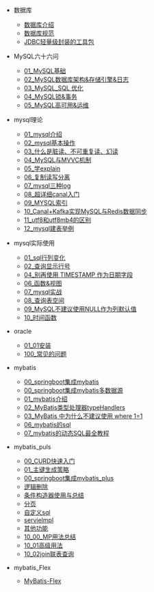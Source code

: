 
- 数据库
  - [数据库介绍](数据库/数据库介绍.md)
  - [数据库规范](数据库/数据库规范.md)
  - [JDBC轻量级封装的工具包](数据库/db/JDBC轻量级封装的工具包.md)

- MySQL六十六问
  - [01_MySQL基础](数据库/db/01MySQL六十六问.md)
  - [02_MySQL数据库架构&存储引擎&日志](数据库/db/04MySQL六十六问.md)
  - [03_MySQL_SQL 优化](数据库/db/02MySQL六十六问.md)
  - [04_MySQL锁&事务](数据库/db/03MySQL六十六问.md)
  - [05_MySQL高可用&运维](数据库/db/05MySQL六十六问.md)

- mysql理论
  - [01_mysql介绍](数据库/mysql/mysql理论/mysql介绍.md)
  - [02_mysql基本操作](数据库/mysql/mysql理论/基本操作.md)
  - [03_什么是脏读、不可重复读、幻读](数据库/mysql/mysql理论/什么是脏读、不可重复读、幻读.md)
  - [04_MySQL与MVVC机制](数据库/mysql/mysql理论/MySQL与MVVC机制.md)
  - [05_学explain](数据库/mysql/mysql理论/要精通SQL优化？那就学一学explain吧.md)
  - [06_复制读写分离](数据库/mysql/mysql理论/MySQL主从复制读写分离，能讲一下吗.md)
  - [07_mysql三种log](数据库/mysql/mysql理论/必须了解的mysql三种log.md)
  - [08_超详细canal入门](数据库/mysql/mysql理论/超详细canal入门.md)
  - [09_MYSQL索引](数据库/mysql/mysql理论/谈谈MYSQL索引是如何提高查询效率的.md)
  - [10_Canal+Kafka实现MySQL与Redis数据同步](数据库/mysql/mysql理论/Canal+Kafka实现MySQL与Redis数据同步.md)
  - [11_utf8和utf8mb4的区别](数据库/mysql/mysql理论/utf8和utf8mb4的区别.md)
  - [12_mysql建表举例](数据库/mysql/mysql理论/12_mysql建表举例.md)

- mysql实际使用
  - [01_sql行列变化](数据库/MySQL使用/sql行列变化.md)
  - [02_查询显示行号](数据库/MySQL使用/mysql序号.md)
  - [04_别再使用 TIMESTAMP 作为日期字段](数据库/MySQL使用/datetime&timestamep.md)
  - [06_函数&视图](数据库/MySQL使用/函数&视图.md)
  - [07_mysql实战](数据库/MySQL使用/mysql实战1.md)
  - [08_查询表空间](数据库/MySQL使用/查询表空间.md)
  - [09_MySQL不建议使用NULL作为列默认值](数据库/MySQL使用/09_MySQL不建议使用NULL作为列默认值.md)
  - [10_时间函数](数据库/MySQL使用/10_mysql怎么求时间差.md)
   
- oracle
  - [01_01安装](数据库/oracle/01安装.md)
  - [100_常见的问题](数据库/oracle/100常见的问题.md)

- mybatis
  - [00_springboot集成mybatis](数据库/mybatis/00_springboot集成mybatis.md)
  - [00_springboot集成mybatis多数据源](数据库/mybatis/00_springboot集成mybatis多数据源.md)
  - [01_mybatis介绍](数据库/mybatis/mybatis介绍.md)
  - [02_MyBatis类型处理器typeHandlers](数据库/mybatis/typeHanders.md)
  - [03_MyBatis 中为什么不建议使用 where 1=1](数据库/mybatis/注意.md)
  - [06_mybatis的sql](数据库/mybatis/mybatis的sql.md)
  - [07_mybatis的动态SQL最全教程](数据库/mybatis/07_mybatis的动态SQL最全教程.md)

- mybatis_puls
  - [00_CURD快速入门](数据库/mybatis_puls/CURD快速入门.md)
  - [01_主键生成策略](数据库/mybatis_puls/01_主键生成策略.md)
  - [00_springboot集成mybatis_plus](数据库/mybatis_puls/00_springboot集成mybatis_plus.md)
  - [逻辑删除](数据库/mybatis_puls/逻辑删除.md)
  - [条件构造器使用与总结](数据库/mybatis_puls/条件构造器使用与总结.md)
  - [分页](数据库/mybatis_puls/分页.md)
  - [自定义sql](数据库/mybatis_puls/自定义sql.md)
  - [servieImpl](数据库/mybatis_puls/servieImpl.md)
  - [其他功能](数据库/mybatis_puls/其他功能.md)
  - [10_00_MP用法总结](数据库/mybatis_puls/10_00_MP用法总结.md)
  - [10_01高级用法](数据库/mybatis_puls/10_01高级用法.md)
  - [10_02join联表查询](数据库/mybatis_puls/10_02join联表查询.md)

  
- mybatis_Flex
  - [MyBatis-Flex](数据库/MyBatis-Flex/01_MyBatis-Flex介绍.md)

